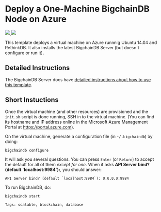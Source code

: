 # Deploy a One-Machine BigchainDB Node on Azure

<a href="https://portal.azure.com/#create/Microsoft.Template/uri/https%3A%2F%2Fraw.githubusercontent.com%2FAzure%2Fazure-quickstart-templates%2Fmaster%2Fbigchaindb-on-ubuntu%2Fazuredeploy.json" target="_blank">
<img src="http://azuredeploy.net/deploybutton.png"/>
</a>
<a href="http://armviz.io/#/?load=https%3A%2F%2Fraw.githubusercontent.com%2FAzure%2Fazure-quickstart-templates%2Fmaster%2Fbigchaindb-on-ubuntu%2Fazuredeploy.json" target="_blank">
<img src="http://armviz.io/visualizebutton.png"/>
</a>

This template deploys a virtual machine on Azure runnnig Ubuntu 14.04 and RethinkDB. It also installs the latest BigchainDB Server (but doesn't configure or run it).


## Detailed Instructions

The BigchainDB Server docs have [detailed instructions about how to use this template](https://docs.bigchaindb.com/projects/server/en/master/cloud-deployment-starter-templates/azure-quickstart-template.html).


## Short Instuctions

Once the virtual machine (and other resources) are provisioned and the `init.sh` script is done running, SSH in to the virtual machine. (You can find its hostname and IP address online in the Microsoft Azure Management Portal at https://portal.azure.com).

On the virtual machine, generate a configuration file (in `~/.bigchaindb`) by doing:
```text
bigchaindb configure
```
It will ask you several questions. You can press `Enter` (or `Return`) to accept the default for all of them *except for one*. When it asks **API Server bind? (default \`localhost:9984\`):**, you should answer:
```text
API Server bind? (default `localhost:9984`): 0.0.0.0:9984
```

To run BigchainDB, do:
```text
bigchaindb start
```

`Tags: scalable, blockchain, database`
